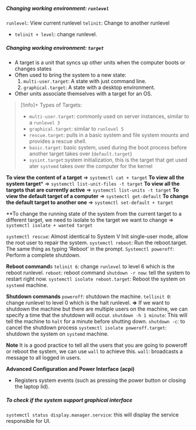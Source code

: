 
##### Changing working environment: `runlevel`

`runlevel`: View current runlevel
`telinit`: Change to another runlevel
+ `telinit + level`: change runlevel.

##### Changing working environment: `target`
+ A target is a unit that syncs up other units when the computer boots or changes states
+ Often used to bring the system to a new state:
	1. `multi-user.target`: A state with just command line.
	2. `graphical.target`: A state with a desktop environment.
+ Other units associate themselves with a target for an OS.

>[!info]+ Types of Targets:
>+ `multi-user.target`: commonly used on server instances, similar to a `runlevel 3`
>+ `graphical.target`: similar to `runlevel 5`
>+ `rescue.target`: pulls in a basic system and file system mounts and provides a rescue shell.
>+ `basic.target`: basic system, used during the boot process before another target takes over (`default.target`)
>+ `sysint.target`:system initialization, this is the target that get used ater `systemd` takes over the computer for the kernel

**To view the content of a target** => `systemctl cat + target`
**To view all the system target*** => `systemctl list-unit-files -t target`
**To view all the targets that are currently active** => `systemctl list-units -t target`
**To view the default target of a computer** => `systemctl get-default`
**To change the default target to another one** => `systemctl set-default + target`

**To change the running state of the system from the current target to a different target, we need to isolate to the target we want to change => `systemctl isolate + wanted target`

`systemctl rescue`: Almost identical to System V Init single-user mode, allow the root user to repair the system.
`systemctl reboot`: Run the reboot.target. The same thing as typing 'Reboot' in the prompt.
`Systemctl poweroff`: Perform a complete shutdown.

**Reboot command**s
`telinit 6`: change `runlevel` to level 6 which is the reboot runlevel.
`reboot`: reboot command
`shutdown -r now`: tell the system to restart right now.
`systemctl isolate reboot.target`: Reboot the system on `systemd` machine.

**Shutdown commands**
`poweroff`: shutdown the machine.
`tellinit 0`: change runlevel to level 0 which is the halt runlevel.
**=>** If we want to shutdown the machine but there are multiple users on the machine, we can specify a time that the shutdown will occur.
`shutdown -h 1 minute`: This will tell the machine to `halt` for a minute before shutting down.
`shutdown -c`: to cancel the shutdown process
`systemctl isolate poweroff.target`: shutdown the system on `systemd` machine.

**Note**
It is a good practice to tell all the users that you are going to poweroff or reboot the system, we can use `wall` to achieve this.
`wall`: broadcasts a message to all logged in users.

**Advanced Configuration and Power Interface (acpi)**
+ Registers system events (such as pressing the power button or closing the laptop lid).

##### To check if the system support graphical interface
`systemctl status display.manager.service`: this will display the service responsible for UI.
